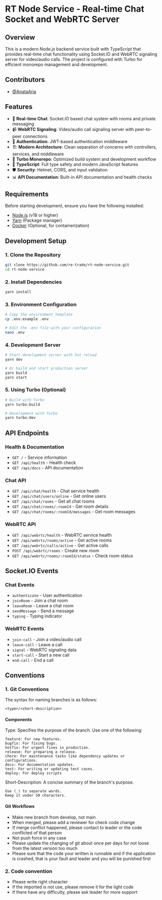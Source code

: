 # RT Node Service - Real-time Chat Socket and WebRTC Server

## Overview  
This is a modern Node.js backend service built with TypeScript that provides real-time chat functionality using Socket.IO and WebRTC signaling server for video/audio calls. The project is configured with Turbo for efficient monorepo management and development.

## Contributors  
- [@AnataAria](https://github.com/AnataAria)  

## Features  
- 💬 **Real-time Chat**: Socket.IO based chat system with rooms and private messaging
- 📹 **WebRTC Signaling**: Video/audio call signaling server with peer-to-peer connections
- 🔐 **Authentication**: JWT-based authentication middleware
- 🏗️ **Modern Architecture**: Clean separation of concerns with controllers, services, and middleware
- 🚀 **Turbo Monorepo**: Optimized build system and development workflow
- 📝 **TypeScript**: Full type safety and modern JavaScript features
- 🛡️ **Security**: Helmet, CORS, and input validation
- 📊 **API Documentation**: Built-in API documentation and health checks

## Requirements  
Before starting development, ensure you have the following installed:  
- [Node.js](https://nodejs.org/en) (v18 or higher)
- [Yarn](https://yarnpkg.com/) (Package manager)
- [Docker](https://www.docker.com) (Optional, for containerization)
## Development Setup  

### 1. Clone the Repository  
```bash  
git clone https://github.com/re-trade/rt-node-service.git  
cd rt-node-service
```

### 2. Install Dependencies
```bash
yarn install
```

### 3. Environment Configuration
```bash
# Copy the environment template
cp .env.example .env

# Edit the .env file with your configuration
nano .env
```

### 4. Development Server
```bash
# Start development server with hot reload
yarn dev

# Or build and start production server
yarn build
yarn start
```

### 5. Using Turbo (Optional)
```bash
# Build with Turbo
yarn turbo:build

# Development with Turbo
yarn turbo:dev
```

## API Endpoints

### Health & Documentation
- `GET /` - Service information
- `GET /api/health` - Health check
- `GET /api/docs` - API documentation

### Chat API
- `GET /api/chat/health` - Chat service health
- `GET /api/chat/users/online` - Get online users
- `GET /api/chat/rooms` - Get all chat rooms
- `GET /api/chat/rooms/:roomId` - Get room details
- `GET /api/chat/rooms/:roomId/messages` - Get room messages

### WebRTC API
- `GET /api/webrtc/health` - WebRTC service health
- `GET /api/webrtc/rooms/active` - Get active rooms
- `GET /api/webrtc/calls/active` - Get active calls
- `POST /api/webrtc/rooms` - Create new room
- `GET /api/webrtc/rooms/:roomId/status` - Check room status

## Socket.IO Events

### Chat Events
- `authenticate` - User authentication
- `joinRoom` - Join a chat room
- `leaveRoom` - Leave a chat room
- `sendMessage` - Send a message
- `typing` - Typing indicator

### WebRTC Events
- `join-call` - Join a video/audio call
- `leave-call` - Leave a call
- `signal` - WebRTC signaling data
- `start-call` - Start a new call
- `end-call` - End a call

## Conventions
### 1. Git Conventions
The syntax for naming branches is as follows:
```plaintext
<type>/<short-description>
```
#### Components
Type: Specifies the purpose of the branch. Use one of the following:
```plaintext
feature: For new features.
bugfix: For fixing bugs.
hotfix: For urgent fixes in production.
release: For preparing a release.
chore: For maintenance tasks like dependency updates or configurations.
docs: For documentation updates.
test: For writing or updating test cases.
deploy: For deploy scripts
```
Short-Description: A concise summary of the branch's purpose.
```plaintext
Use (_) to separate words.
Keep it under 50 characters.
```
#### Git Workflows
- Make new branch from develop, not main
- When merged, please add a reviewer for check code change
- If merge conflict happened, please contact to leader or the code conflicted of that person
- Not push force in any case
- Please update the changing of git about once per days for not loose from the latest version too much
- Please sure that the code your written is runnable and if the application is crashed, that is your fault and leader and you will be punished first

### 2. Code convention
- Please write right character
- If the imported is not use, please remove it for the light code
- If there have any difficulty, please ask leader for more support